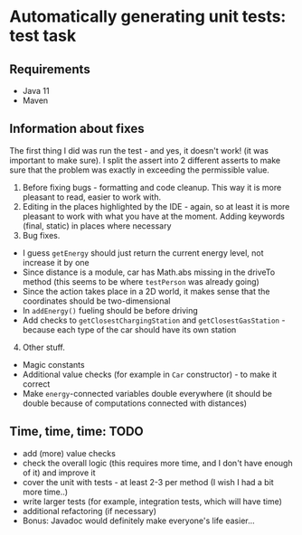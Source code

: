 # Automatically generating unit tests: test task

## Requirements

- Java 11
- Maven

## Information about fixes

The first thing I did was run the test - and yes, it doesn't work! (it was important to make sure). I split the assert
into 2 different asserts to make sure that the problem was exactly in exceeding the permissible value.

1. Before fixing bugs - formatting and code cleanup. This way it is more pleasant to read, easier to work with.
2. Editing in the places highlighted by the IDE - again, so at least it is more pleasant to work with what you have at
   the moment.
   Adding keywords (final, static) in places where necessary
3. Bug fixes.

- I guess `getEnergy` should just return the current energy level, not increase it by one
- Since distance is a module, car has Math.abs missing in the driveTo method (this seems to be where `testPerson` was
  already going)
- Since the action takes place in a 2D world, it makes sense that the coordinates should be two-dimensional
- In `addEnergy()` fueling should be before driving
- Add checks to `getClosestChargingStation` and `getClosestGasStation` - because each type of the car should have its
  own station

4. Other stuff.

- Magic constants
- Additional value checks (for example in `Car` constructor) - to make it correct
- Make `energy`-connected variables double everywhere (it should be double because of computations connected with
  distances)

## Time, time, time: TODO

- add (more) value checks
- check the overall logic (this requires more time, and I don't have enough of it) and improve it
- cover the unit with tests - at least 2-3 per method (I wish I had a bit more time..)
- write larger tests (for example, integration tests, which will have time)
- additional refactoring (if necessary)
- Bonus: Javadoc would definitely make everyone's life easier...